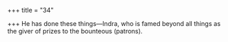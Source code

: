 +++
title = "34"

+++
He has done these things—Indra, who is famed beyond all things as the giver of prizes to the bounteous (patrons).  